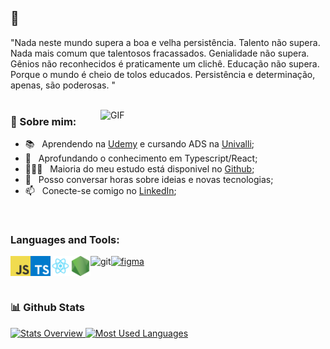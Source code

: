 ## 👋

"Nada neste mundo supera a boa e velha persistência. Talento não supera. Nada mais comum que talentosos fracassados. Genialidade não supera. Gênios não reconhecidos é praticamente um clichê. Educação não supera. Porque o mundo é cheio de tolos educados. Persistência e determinação, apenas, são poderosas. "
<br/>
<br/>

<img align="right" alt="GIF" src="https://media.giphy.com/media/SWoSkN6DxTszqIKEqv/giphy.gif" width="360px"/>

### 🧐 Sobre mim:

- 📚 &nbsp; Aprendendo na [Udemy](https://www.udemy.com/course/curso-de-javascript-moderno-do-basico-ao-avancado/) e cursando ADS na [Univalli](https://ead.univali.br/cursos-graduacao/analise-e-desenvolvimento-de-sistemas-ead);
- 🌱 &nbsp; Aprofundando o conhecimento em Typescript/React; 
- 👨🏻‍💻 &nbsp; Maioria do meu estudo está disponivel no [Github](https://github.com/zWeeeeelll?tab=repositories);
- 💬 &nbsp; Posso conversar horas sobre ideias e novas tecnologias;
- 📫 &nbsp; Conecte-se comigo no [LinkedIn](https://www.linkedin.com/in/isaac-moura-de-oliveira-60737913a/);

<br>

### Languages and Tools:
<a href="https://developer.mozilla.org/en-US/docs/Web/JavaScript" target="_blank"> <img align="left" alt="JavaScript" height ="32px" color="#F7DF1E" src="https://raw.githubusercontent.com/github/explore/80688e429a7d4ef2fca1e82350fe8e3517d3494d/topics/javascript/javascript.png"> </a>
<a href="https://www.typescriptlang.org/" target="_blank"><img align="left" alt="Typescirpt" height ="32px" src="https://raw.githubusercontent.com/github/explore/80688e429a7d4ef2fca1e82350fe8e3517d3494d/topics/typescript/typescript.png"></a>
<a href="https://reactjs.org/" target="_blank"> <img align="left" alt="React" height ="32px" src="https://raw.githubusercontent.com/github/explore/80688e429a7d4ef2fca1e82350fe8e3517d3494d/topics/react/react.png"></a>
<a href="https://nodejs.org" target="_blank"><img align="left" alt="Node.js" height ="32px" src="https://raw.githubusercontent.com/github/explore/80688e429a7d4ef2fca1e82350fe8e3517d3494d/topics/nodejs/nodejs.png"></a>
<a href="https://git-scm.com/" target="_blank"> <img src="https://www.vectorlogo.zone/logos/git-scm/git-scm-icon.svg" align="left" alt="git" height='32px'/> </a>
<a href="https://www.figma.com/" target="_blank"> <img src="https://www.vectorlogo.zone/logos/figma/figma-icon.svg" alt="figma" height='32px'/> </a>

<br>


### 📊 Github Stats
<a href='https://github.com/zWeeeeelll/github-stats-transparent'>

![Stats Overview](https://raw.githubusercontent.com/zWeeeeelll/github-stats-transparent/output/generated/overview.svg)
![Most Used Languages](https://raw.githubusercontent.com/zWeeeeelll/github-stats-transparent/output/generated/languages.svg)
 </a>
